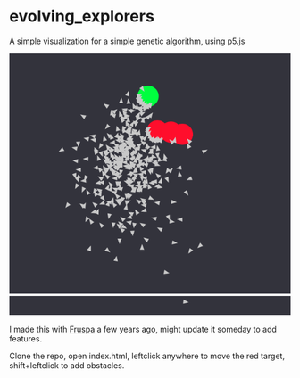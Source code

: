 # evolving_explorers
A simple visualization for a simple genetic algorithm, using p5.js

![screen](screenshot.png)

I made this with [Fruspa](https://github.com/Fruspa) a few years ago, might update it someday to add features.

Clone the repo, open index.html, leftclick anywhere to move the red target, shift+leftclick to add obstacles.
